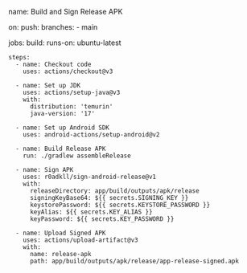 name: Build and Sign Release APK

on:
  push:
    branches:
      - main

jobs:
  build:
    runs-on: ubuntu-latest

    steps:
      - name: Checkout code
        uses: actions/checkout@v3

      - name: Set up JDK
        uses: actions/setup-java@v3
        with:
          distribution: 'temurin'
          java-version: '17'

      - name: Set up Android SDK
        uses: android-actions/setup-android@v2

      - name: Build Release APK
        run: ./gradlew assembleRelease

      - name: Sign APK
        uses: r0adkll/sign-android-release@v1
        with:
          releaseDirectory: app/build/outputs/apk/release
          signingKeyBase64: ${{ secrets.SIGNING_KEY }}
          keystorePassword: ${{ secrets.KEYSTORE_PASSWORD }}
          keyAlias: ${{ secrets.KEY_ALIAS }}
          keyPassword: ${{ secrets.KEY_PASSWORD }}

      - name: Upload Signed APK
        uses: actions/upload-artifact@v3
        with:
          name: release-apk
          path: app/build/outputs/apk/release/app-release-signed.apk